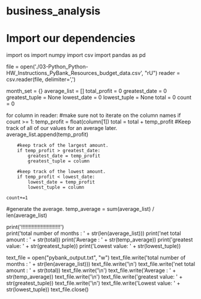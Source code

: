 # business_analysis
# Import our dependencies
import os
import numpy
import csv
import pandas as pd

file = open('./03-Python_Python-HW_Instructions_PyBank_Resources_budget_data.csv', "rU")
reader = csv.reader(file, delimiter=',')

month_set = {}
average_list = []
total_profit = 0
greatest_date = 0
greatest_tuple = None
lowest_date = 0
lowest_tuple = None
total = 0
count = 0
 
for column in reader:
    #make sure not to iterate on the column names
    if count >= 1:
        temp_profit = float(column[1])
        total = total + temp_profit
        #Keep track of all of our values for an average later. 
        average_list.append(temp_profit)
        
        #keep track of the largest amount.
        if temp_profit > greatest_date:
            greatest_date = temp_profit
            greatest_tuple = column
            
        #keep track of the lowest amount.
        if temp_profit < lowest_date:
            lowest_date = temp_profit
            lowest_tuple = column
        
    count+=1
    
    
#generate the average.
temp_average = sum(average_list) / len(average_list)

print('!!!!!!!!!!!!!!!!!!!!!!!!!!')   
print('total number of months : ' + str(len(average_list)))
print('net total amount : ' + str(total))
print('Average : ' + str(temp_average))
print('greatest value: ' + str(greatest_tuple))
print('Lowest value: ' + str(lowest_tuple))



text_file = open("pybank_output.txt", "w")
text_file.write('total number of months : ' + str(len(average_list)))
text_file.write('\n')
text_file.write('net total amount : ' + str(total))
text_file.write('\n')
text_file.write('Average : ' + str(temp_average))
text_file.write('\n')
text_file.write('greatest value: ' + str(greatest_tuple))
text_file.write('\n')
text_file.write('Lowest value: ' + str(lowest_tuple))
text_file.close()



